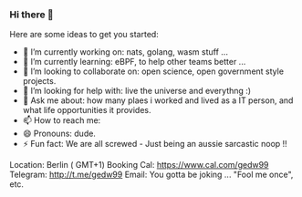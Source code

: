 ### Hi there 👋


Here are some ideas to get you started:

- 🔭 I’m currently working on: nats, golang, wasm stuff ...
- 🌱 I’m currently learning: eBPF, to help other teams better ...
- 👯 I’m looking to collaborate on: open science, open government style projects.
- 🤔 I’m looking for help with: live the universe and everythng :)
- 💬 Ask me about: how many plaes i worked and lived as a IT person, and what life opportunities it provides.
- 📫 How to reach me: 
- 😄 Pronouns: dude.
- ⚡ Fun fact: We are all screwed - Just being an aussie sarcastic noop !!


Location:       Berlin ( GMT+1)
Booking Cal:    https://www.cal.com/gedw99
Telegram:       http://t.me/gedw99
Email:          You gotta be joking ... "Fool me once", etc.

